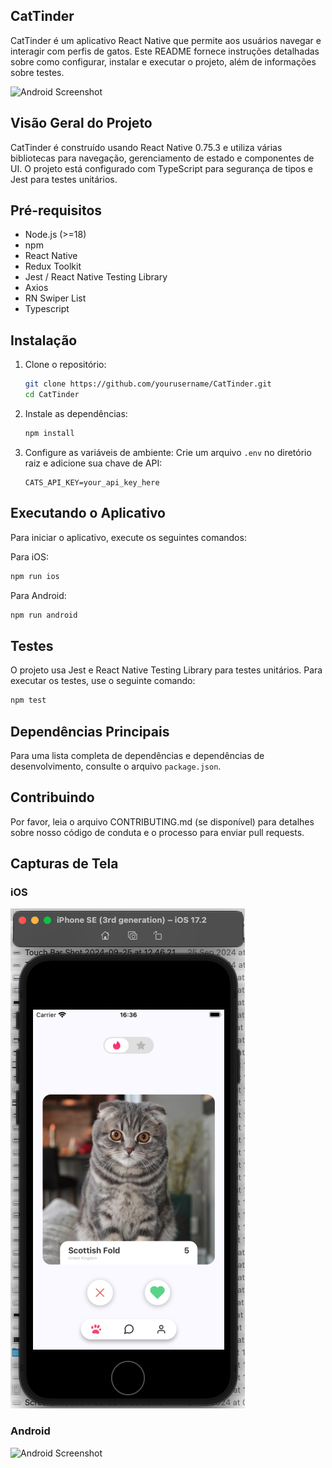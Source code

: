 ## CatTinder

CatTinder é um aplicativo React Native que permite aos usuários navegar e interagir com perfis de gatos. Este README fornece instruções detalhadas sobre como configurar, instalar e executar o projeto, além de informações sobre testes.

![Android Screenshot](./src/assets/images/android.gif)

## Visão Geral do Projeto

CatTinder é construído usando React Native 0.75.3 e utiliza várias bibliotecas para navegação, gerenciamento de estado e componentes de UI. O projeto está configurado com TypeScript para segurança de tipos e Jest para testes unitários.

## Pré-requisitos

- Node.js (>=18)
- npm
- React Native
- Redux Toolkit
- Jest / React Native Testing Library
- Axios
- RN Swiper List
- Typescript

## Instalação

1. Clone o repositório:
   ```bash
   git clone https://github.com/yourusername/CatTinder.git
   cd CatTinder
   ```

2. Instale as dependências:
   ```bash
   npm install
   ```

3. Configure as variáveis de ambiente:
   Crie um arquivo `.env` no diretório raiz e adicione sua chave de API:
   ```env
   CATS_API_KEY=your_api_key_here
   ```

## Executando o Aplicativo

Para iniciar o aplicativo, execute os seguintes comandos:

Para iOS:
```bash
npm run ios
```

Para Android:
```bash
npm run android
```
## Testes

O projeto usa Jest e React Native Testing Library para testes unitários. Para executar os testes, use o seguinte comando:

```bash
npm test
```

## Dependências Principais

Para uma lista completa de dependências e dependências de desenvolvimento, consulte o arquivo `package.json`.

## Contribuindo

Por favor, leia o arquivo CONTRIBUTING.md (se disponível) para detalhes sobre nosso código de conduta e o processo para enviar pull requests.

## Capturas de Tela

### iOS
![iOS Screenshot](./src/assets/images/ios.png)

### Android
![Android Screenshot](./src/assets/images/android.gif)
